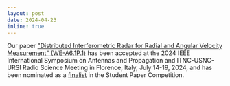 ```yaml
---
layout: post
date: 2024-04-23
inline: true
---
```


Our paper ["Distributed Interferometric Radar for Radial and Angular Velocity Measurement" (WE-A6.1P.1)](https://2024.apsursi.org/view_paper.php?PaperNum=1747) has been accepted at the 2024 IEEE International Symposium on Antennas and Propagation and ITNC-USNC-URSI Radio Science Meeting in Florence, Italy, July 14-19, 2024, and has been nominated as a <ins>finalist</ins> in the Student Paper Competition.
